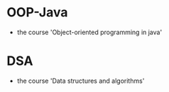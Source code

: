 # OOP-Java

- the course 'Object-oriented programming in java'

# DSA

- the course 'Data structures and algorithms'


